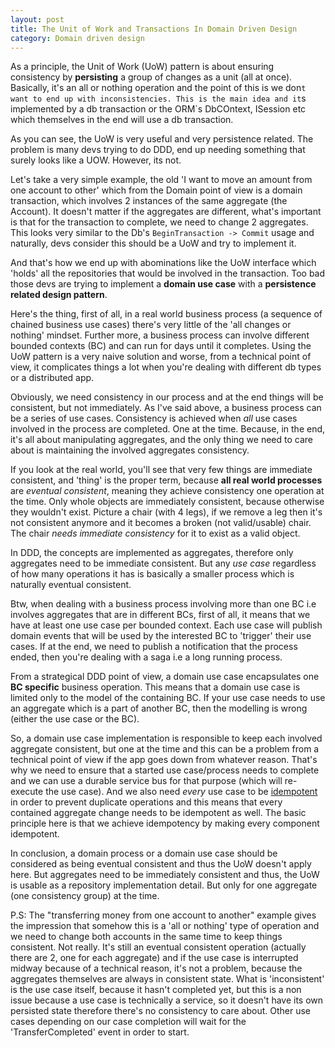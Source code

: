 ```yaml
---
layout: post
title: The Unit of Work and Transactions In Domain Driven Design
category: Domain driven design
---
```


As a principle, the Unit of Work (UoW) pattern is about ensuring consistency by **persisting** a group of changes as a unit (all at once). Basically, it's an all or nothing operation and the point of this is we don`t want to end up with inconsistencies. This is the main idea and it`s implemented by a db transaction or the ORM`s DbCOntext, ISession etc which themselves in the end will use a db transaction.

As you can see, the UoW is very useful and very persistence related. The problem is many devs trying to do DDD, end up needing something that surely looks like a UOW. However, its not.

Let's take a very simple example, the old 'I want to move an amount from one account to other' which from the Domain point of view is a domain transaction, which involves 2 instances of the same aggregate (the Account). It doesn't matter if the aggregates are different, what's important is that for the transaction to complete, we need to change 2 aggregates. This looks very similar to the Db's `BeginTransaction -> Commit` usage and naturally, devs consider this should be a UoW and try to implement it.

And that's how we end up with abominations like the UoW interface which 'holds' all the repositories that would be involved in the transaction. Too bad those devs are trying to implement a **domain use case** with a **persistence related design pattern**.

 Here's the thing, first of all, in a real world business process (a sequence of chained business use cases) there's very little of the 'all changes or nothing' mindset. Further more, a business process can involve different bounded contexts (BC) and can run for days until it  completes. Using the UoW pattern is a very naive solution and worse, from a technical point of view, it complicates things a lot when you're dealing with different db types or a distributed app.

Obviously, we need consistency in our process and at the end things will be consistent, but not immediately. As I've said above, a business process can be a series of use cases. Consistency is achieved when _all_ use cases involved in the process are completed. One at the time. Because, in the end, it's all about manipulating aggregates, and the only thing we need to care about is maintaining the involved aggregates consistency.

If you look at the real world, you'll see that very few things are immediate consistent, and 'thing' is the proper term, because **all real world processes** are _eventual consistent_, meaning they achieve consistency one operation at the time. Only whole objects are immediately consistent, because otherwise they wouldn't exist. Picture a chair (with 4 legs), if we remove a leg then it's not consistent anymore and it becomes a broken (not valid/usable) chair. The chair _needs immediate consistency_ for it to exist as a valid object.

In DDD, the concepts are implemented as aggregates,  therefore only aggregates need to be immediate consistent. But any _use case_ regardless of how many operations it has is basically a smaller process which is naturally eventual consistent.

 Btw, when dealing with a  business  process involving more than one BC i.e involves aggregates that are in different BCs, first of all, it means that we have at least one use case per bounded context. Each use case will publish domain events that will be used by the interested BC to 'trigger' their use cases. If at the end, we need to publish a notification that the process ended, then you're dealing with a saga i.e a long running process.

From a strategical DDD point of view, a domain use case encapsulates one **BC specific** business operation. This means that a domain use case is limited only to the model of the containing BC. If your use case needs to use an aggregate which is a part of another BC, then the modelling is wrong (either the use case or the BC).

So, a domain use case implementation is responsible to keep each involved aggregate consistent, but one at the time and this can be a problem from a technical point of view if the app goes down from whatever reason. That's why we need to ensure that a started use case/process needs to complete and we can use a durable service bus for that purpose (which will re-execute the use case). And we also need _every_ use case to be [idempotent](http://blog.sapiensworks.com/post/2015/08/26/How-To-Ensure-Idempotency) in order to prevent duplicate operations and this means that every contained aggregate change needs to be idempotent as well. The basic principle here is that we achieve idempotency by making every component idempotent.

In conclusion, a domain process or a domain use case should be considered as being eventual consistent and thus the UoW doesn't apply here. But aggregates need to be immediately consistent and thus, the UoW is usable as a repository implementation detail. But only for one aggregate (one consistency group) at the time.

P.S: The "transferring money from one account to another" example gives the impression that somehow this is a 'all or nothing' type of operation and we need to change both accounts in the same time to keep things consistent. Not really. It's still an eventual consistent operation (actually there are 2, one for each aggregate) and if the use case is interrupted midway because of a technical reason, it's not a problem, because the aggregates themselves are always in consistent state. What is 'inconsistent' is the use case itself, because it hasn't completed yet, but this is a non issue because a use case is technically a service, so it doesn't have its own persisted state therefore there's no consistency to care about. Other use cases depending on our case completion will wait for the 'TransferCompleted' event in order to start.
